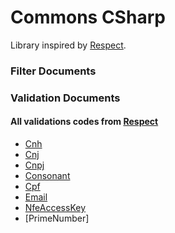 # Commons CSharp

Library inspired by [Respect].

[Respect]: <https://github.com/Respect/Validation>
   

### Filter Documents
   
   
   
### Validation Documents
#### All validations codes from [Respect]
   
* [Cnh]
* [Cnj]
* [Cnpj]
* [Consonant]
* [Cpf]
* [Email]
* [NfeAccessKey]
* [PrimeNumber]
   
   
 [Cnh]: <https://github.com/kleberksms/commonsCSharp/blob/master/Validation.Docs/Cnh.md>
 [Cnj]: <https://github.com/kleberksms/commonsCSharp/blob/master/Validation.Docs/Cnj.md>
 [Cnpj]: <https://github.com/kleberksms/commonsCSharp/blob/master/Validation.Docs/Cnpj.md>
 [Consonant]: <https://github.com/kleberksms/commonsCSharp/blob/master/Validation.Docs/Consonant.md>
 [Cpf]: <https://github.com/kleberksms/commonsCSharp/blob/master/Validation.Docs/Cpf.md>
 [Email]: <https://github.com/kleberksms/commonsCSharp/blob/master/Validation.Docs/Email.md>
 [NfeAccessKey]: <https://github.com/kleberksms/commonsCSharp/blob/master/Validation.Docs/NfeAccessKey.md>
 [NfeAccessKey]: <https://github.com/kleberksms/commonsCSharp/blob/master/Validation.Docs/PrimeNumber.md>